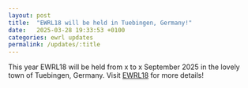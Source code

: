 ```yaml
---
layout: post
title:  "EWRL18 will be held in Tuebingen, Germany!"
date:   2025-03-28 19:33:53 +0100
categories: ewrl updates
permalink: /updates/:title
---
```


<!-- You’ll find this post in your `_posts` directory. Go ahead and edit it and re-build the site to see your changes. You can rebuild the site in many different ways, but the most common way is to run `jekyll serve`, which launches a web server and auto-regenerates your site when a file is updated.

To add new posts, simply add a file in the `_posts` directory that follows the convention `YYYY-MM-DD-name-of-post.ext` and includes the necessary front matter. Take a look at the source for this post to get an idea about how it works.

Jekyll also offers powerful support for code snippets:

{% highlight ruby %}
def print_hi(name)
  puts "Hi, #{name}"
end
print_hi('Tom')
#=> prints 'Hi, Tom' to STDOUT.
{% endhighlight %} -->

This year EWRL18 will be held from x to x September 2025 in the lovely town of Tuebingen, Germany.
Visit [EWRL18][ewrl18] for more details!

[ewrl18]: https://euro-workshop-on-reinforcement-learning.github.io/ewrl18
